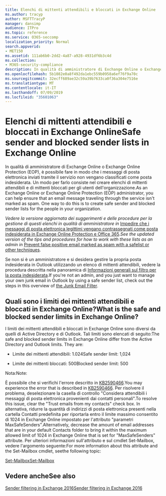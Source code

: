```yaml
---
title: Elenchi di mittenti attendibili e bloccati in Exchange Online
ms.author: tracyp
author: MSFTTracyP
manager: dansimp
audience: ITPro
ms.topic: reference
ms.service: O365-seccomp
localization_priority: Normal
search.appverid:
- MET150
ms.assetid: 111ab6b0-2dd2-4a87-a928-4931df6b3c4d
ms.collection:
- M365-security-compliance
description: In qualità di amministratore di Exchange Online o Exchange Online Protection (EOP), è possibile fare in modo che i messaggi di posta elettronica inviati tramite il servizio non vengano classificati come posta indesiderata. Un modo per farlo consiste nel creare elenchi di mittenti attendibili e di mittenti bloccati per gli utenti dell'organizzazione.
ms.openlocfilehash: 5b1082e0a8f492da1ebc559b0958a6ef76f9a70c
ms.sourcegitcommit: 32ecff689ae32c59a39b7633ca0f36a304e7516e
ms.translationtype: MT
ms.contentlocale: it-IT
ms.lasthandoff: 07/09/2019
ms.locfileid: "35601063"
---
```

# <a name="safe-sender-and-blocked-sender-lists-in-exchange-online"></a><span data-ttu-id="f3381-104">Elenchi di mittenti attendibili e bloccati in Exchange Online</span><span class="sxs-lookup"><span data-stu-id="f3381-104">Safe sender and blocked sender lists in Exchange Online</span></span>

<span data-ttu-id="f3381-p102">In qualità di amministratore di Exchange Online o Exchange Online Protection (EOP), è possibile fare in modo che i messaggi di posta elettronica inviati tramite il servizio non vengano classificati come posta indesiderata. Un modo per farlo consiste nel creare elenchi di mittenti attendibili e di mittenti bloccati per gli utenti dell'organizzazione.</span><span class="sxs-lookup"><span data-stu-id="f3381-p102">As an Exchange Online or Exchange Online Protection (EOP) administrator, you can help ensure that an email message traveling through the service isn't marked as spam. One way to do this is to create safe sender and blocked sender lists for the people in your organization.</span></span> 
  
 <span data-ttu-id="f3381-107">*Vedere la versione aggiornata dei suggerimenti e delle procedure per la gestione di questi elenchi in qualità di amministratore in* [Impedire che i messaggi di posta elettronica legittimi vengano contrassegnati come posta indesiderata in Exchange Online Protection e Office 365](https://go.microsoft.com/fwlink/p/?LinkID=534224).</span><span class="sxs-lookup"><span data-stu-id="f3381-107">*See the updated version of the tips and procedures for how to work with these lists as an admin in* [Prevent false positive email marked as spam with a safelist or other techniques](https://go.microsoft.com/fwlink/p/?LinkID=534224).</span></span> 
  
<span data-ttu-id="f3381-108">Se non si è un amministratore e si desidera gestire la propria posta indesiderata in Outlook utilizzando un elenco di mittenti attendibili, vedere la procedura descritta nella panoramica di [Informazioni generali sul filtro per la posta indesiderata](https://go.microsoft.com/fwlink/?LinkId=817222).</span><span class="sxs-lookup"><span data-stu-id="f3381-108">If you're not an admin, and you just want to manage your own junk email in Outlook by using a safe sender list, check out the steps in this overview of [the Junk Email Filter](https://go.microsoft.com/fwlink/?LinkId=817222).</span></span> 
  
## <a name="what-is-the-safe-and-blocked-sender-limits-in-exchange-online"></a><span data-ttu-id="f3381-109">Quali sono i limiti dei mittenti attendibili e bloccati in Exchange Online?</span><span class="sxs-lookup"><span data-stu-id="f3381-109">What is the safe and blocked sender limits in Exchange Online?</span></span>

<span data-ttu-id="f3381-p103">I limiti dei mittenti attendibili e bloccati in Exchange Online sono diversi da quelli di Active Directory e di Outlook. Tali limiti sono elencati di seguito:</span><span class="sxs-lookup"><span data-stu-id="f3381-p103">The safe and blocked sender limits in Exchange Online differ from the Active Directory and Outlook limits. They are:</span></span>
  
- <span data-ttu-id="f3381-112">Limite dei mittenti attendibili: 1.024</span><span class="sxs-lookup"><span data-stu-id="f3381-112">Safe sender limit: 1,024</span></span>
    
- <span data-ttu-id="f3381-113">Limite dei mittenti bloccati: 500</span><span class="sxs-lookup"><span data-stu-id="f3381-113">Blocked sender limit: 500</span></span>
    
<span data-ttu-id="f3381-114">Nota:</span><span class="sxs-lookup"><span data-stu-id="f3381-114">Note:</span></span>
  
<span data-ttu-id="f3381-115">È possibile che si verifichi l'errore descritto in [KB2590466](https://support.microsoft.com/help/2590466/you-receive-the-error-junk-e-mail-validation-error-in-outlook-web-app).</span><span class="sxs-lookup"><span data-stu-id="f3381-115">You may experience the error that is described in [KB2590466](https://support.microsoft.com/help/2590466/you-receive-the-error-junk-e-mail-validation-error-in-outlook-web-app).</span></span> <span data-ttu-id="f3381-116">Per risolvere il problema, deselezionare la casella di controllo "Considera attendibili i messaggi di posta elettronica provenienti dai contatti personali".</span><span class="sxs-lookup"><span data-stu-id="f3381-116">To resolve this issue, clear the "Trust emails from my contacts" check box.</span></span> <span data-ttu-id="f3381-117">In alternativa, ridurre la quantità di indirizzi di posta elettronica presenti nella cartella Contatti predefinita per riportarla entro il limite massimo consentito di 1024 in Exchange Online impostato per l'attributo "parametri MaxSafeSenders".</span><span class="sxs-lookup"><span data-stu-id="f3381-117">Alternatively, decrease the amount of email addresses that are in your default Contacts folder to bring it within the maximum allowed limit of 1024 in Exchange Online that is set for "MaxSafeSenders" attribute.</span></span> <span data-ttu-id="f3381-118">Per ulteriori informazioni sull'attributo e sul cmdlet Set-Mailbox, vedere l'argomento seguente:</span><span class="sxs-lookup"><span data-stu-id="f3381-118">For more information about this attribute and the Set-Mailbox cmdlet, seethe following topic:</span></span>
  
[<span data-ttu-id="f3381-119">Set-Mailbox</span><span class="sxs-lookup"><span data-stu-id="f3381-119">Set-Mailbox</span></span>](https://docs.microsoft.com/powershell/module/exchange/mailboxes/Set-Mailbox)
  
## <a name="see-also"></a><span data-ttu-id="f3381-120">Vedere anche</span><span class="sxs-lookup"><span data-stu-id="f3381-120">See also</span></span>

[<span data-ttu-id="f3381-121">Sender filtering in Exchange 2016</span><span class="sxs-lookup"><span data-stu-id="f3381-121">Sender filtering in Exchange 2016</span></span>](http://technet.microsoft.com/library/b833f864-ff10-46a0-a653-28fb9ba30896.aspx)

